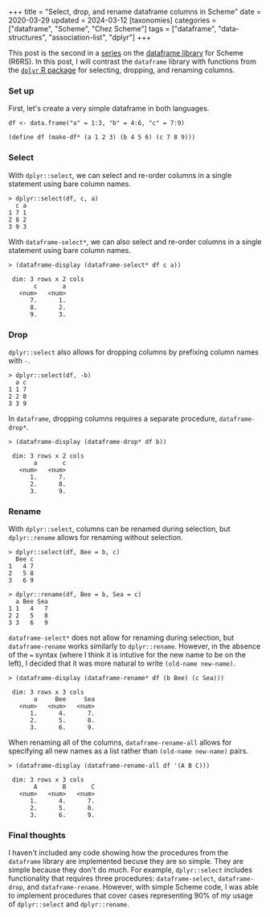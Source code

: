 +++
title = "Select, drop, and rename dataframe columns in Scheme"
date = 2020-03-29
updated = 2024-03-12
[taxonomies]
categories = ["dataframe", "Scheme", "Chez Scheme"]
tags = ["dataframe", "data-structures", "association-list", "dplyr"]
+++

This post is the second in a [series](/categories/dataframe/) on the [dataframe library](https://github.com/hinkelman/dataframe/) for Scheme (R6RS). In this post, I will contrast the `dataframe` library with functions from the [`dplyr` R package](https://dplyr.tidyverse.org) for selecting, dropping, and renaming columns.

<!-- more -->

### Set up

First, let's create a very simple dataframe in both languages.

```
df <- data.frame("a" = 1:3, "b" = 4:6, "c" = 7:9)

(define df (make-df* (a 1 2 3) (b 4 5 6) (c 7 8 9)))
```

### Select

With `dplyr::select`, we can select and re-order columns in a single statement using bare column names.

```
> dplyr::select(df, c, a)
  c a
1 7 1
2 8 2
3 9 3
```

With `dataframe-select*`, we can also select and re-order columns in a single statement using bare column names.

```
> (dataframe-display (dataframe-select* df c a))

 dim: 3 rows x 2 cols
       c       a 
   <num>   <num> 
      7.      1. 
      8.      2. 
      9.      3. 
```

### Drop

`dplyr::select` also allows for dropping columns by prefixing column names with `-`.

```
> dplyr::select(df, -b)
  a c
1 1 7
2 2 8
3 3 9
```

In `dataframe`, dropping columns requires a separate procedure, `dataframe-drop*`.

```
> (dataframe-display (dataframe-drop* df b))

 dim: 3 rows x 2 cols
       a       c 
   <num>   <num> 
      1.      7. 
      2.      8. 
      3.      9. 
```

### Rename

With `dplyr::select`, columns can be renamed during selection, but `dplyr::rename` allows for renaming without selection.

```
> dplyr::select(df, Bee = b, c)
  Bee c
1   4 7
2   5 8
3   6 9

> dplyr::rename(df, Bee = b, Sea = c)
  a Bee Sea
1 1   4   7
2 2   5   8
3 3   6   9
```

`dataframe-select*` does not allow for renaming during selection, but `dataframe-rename` works similarly to `dplyr::rename`. However, in the absence of the `=` syntax (where I think it is intutive for the new name to be on the left), I decided that it was more natural to write `(old-name new-name)`. 

```
> (dataframe-display (dataframe-rename* df (b Bee) (c Sea)))

 dim: 3 rows x 3 cols
       a     Bee     Sea 
   <num>   <num>   <num> 
      1.      4.      7. 
      2.      5.      8. 
      3.      6.      9. 
```

When renaming all of the columns, `dataframe-rename-all` allows for specifying all new names as a list rather than `(old-name new-name)` pairs. 

```
> (dataframe-display (dataframe-rename-all df '(A B C)))

 dim: 3 rows x 3 cols
       A       B       C 
   <num>   <num>   <num> 
      1.      4.      7. 
      2.      5.      8. 
      3.      6.      9. 
```

### Final thoughts

I haven't included any code showing how the procedures from the `dataframe` library are implemented becuse they are so simple. They are simple because they don't do much. For example, `dplyr::select` includes functionality that requires three procedures: `dataframe-select`, `dataframe-drop`, and `dataframe-rename`. However, with simple Scheme code, I was able to implement procedures that cover cases representing 90% of *my* usage of `dplyr::select` and `dplyr::rename`.

